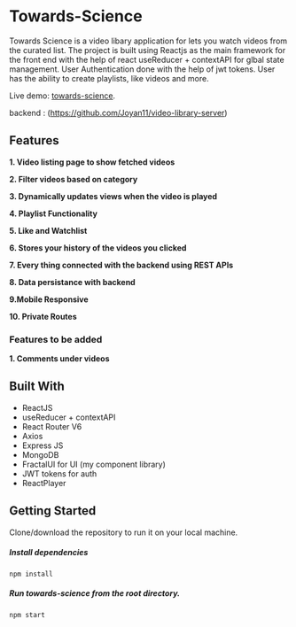 <!-- @format -->

# Towards-Science

Towards Science is a video libary application for lets you watch videos from the curated list. The project is built using Reactjs as the main framework for the front end with the help of react useReducer + contextAPI for glbal state management. User Authentication done with the help of jwt tokens. User has the ability to create playlists, like videos and more.

Live demo: [towards-science](https://towards-science.netlify.app/).

backend : (https://github.com/Joyan11/video-library-server)

## Features

**1. Video listing page to show fetched videos**

**2. Filter videos based on category**

**3. Dynamically updates views when the video is played**

**4. Playlist Functionality**

**5. Like and Watchlist**

**6. Stores your history of the videos you clicked**

**7. Every thing connected with the backend using REST APIs**

**8. Data persistance with backend**

**9.Mobile Responsive**

**10. Private Routes**

### Features to be added

**1. Comments under videos**

## Built With

- ReactJS
- useReducer + contextAPI
- React Router V6
- Axios
- Express JS
- MongoDB
- FractalUI for UI (my component library)
- JWT tokens for auth
- ReactPlayer

## Getting Started

Clone/download the repository to run it on your local machine.

##### Install dependencies

`npm install`

##### Run towards-science from the root directory.

`npm start`
